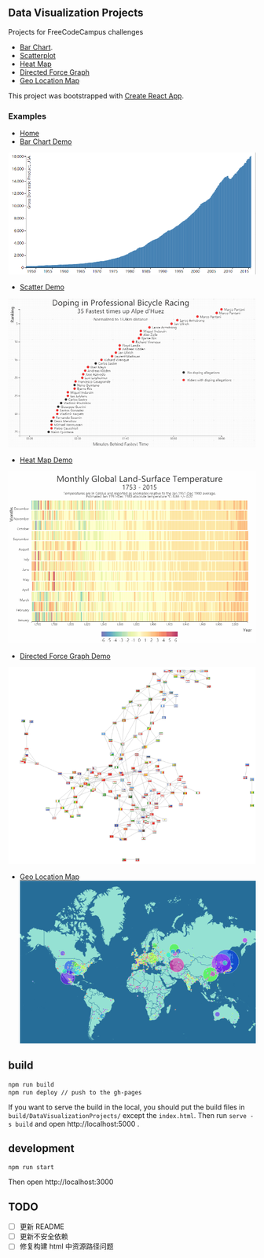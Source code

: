 ## Data Visualization Projects 

Projects for FreeCodeCampus challenges
* [Bar Chart](https://www.freecodecamp.org/challenges/visualize-data-with-a-bar-chart).
* [Scatterplot](https://www.freecodecamp.org/challenges/visualize-data-with-a-scatterplot-graph)
* [Heat Map](https://www.freecodecamp.org/challenges/visualize-data-with-a-heat-map)
* [Directed Force Graph](https://www.freecodecamp.org/challenges/show-national-contiguity-with-a-force-directed-graph)
* [Geo Location Map](https://www.freecodecamp.org/challenges/map-data-across-the-globe)


This project was bootstrapped with [Create React App](https://github.com/facebookincubator/create-react-app).

### Examples
* [Home](https://guoxiaoyang.github.io/DataVisualizationProjects/)
* [Bar Chart Demo](https://guoxiaoyang.github.io/DataVisualizationProjects/BarChart)

![Bar Chart Example](./images/BarChartExample.gif)

* [Scatter Demo](https://guoxiaoyang.github.io/DataVisualizationProjects/ScatterPlot)

![Scatter Example](./images/ScatterExample.gif)

* [Heat Map Demo](https://guoxiaoyang.github.io/DataVisualizationProjects/HeatMap)

![Heat Map Demo](./images/HeatMapExample.gif)

* [Directed Force Graph Demo](https://guoxiaoyang.github.io/DataVisualizationProjects/ForceDirectedGraph)

![Directed Force Graph](./images/ForceDirectedExample.gif)

* [Geo Location Map](https://guoxiaoyang.github.io/DataVisualizationProjects/GeolocationMap)
![Geo Location Map](./images/GeoMapExample.gif)
## build
```
npm run build
npm run deploy // push to the gh-pages
```
If you want to serve the build in the local, you should put the build files in `build/DataVisualizationProjects/` except the `index.html`.
Then run `serve -s build` and open http://localhost:5000 .



## development
```
npm run start
```
Then open http://localhost:3000


## TODO
- [ ] 更新 README
- [ ] 更新不安全依赖
- [ ] 修复构建 html 中资源路径问题